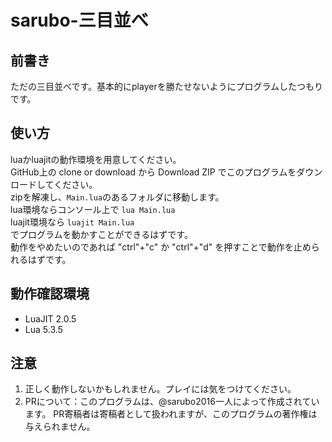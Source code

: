 # sarubo-三目並べ

## 前書き

ただの三目並べです。基本的にplayerを勝たせないようにプログラムしたつもりです。



## 使い方

luaかluajitの動作環境を用意してください。<br>
GitHub上の clone or download から Download ZIP でこのプログラムをダウンロードしてください。<br>
zipを解凍し、`Main.lua`のあるフォルダに移動します。<br>
lua環境ならコンソール上で `lua Main.lua`<br>
luajit環境なら `luajit Main.lua`<br>
でプログラムを動かすことができるはずです。<br>
動作をやめたいのであれば "ctrl"+"c" か "ctrl"+"d" を押すことで動作を止められるはずです。



## 動作確認環境

* LuaJIT 2.0.5<br>
* Lua 5.3.5



## 注意
1. 正しく動作しないかもしれません。プレイには気をつけてください。
1. PRについて：このプログラムは、@sarubo2016一人によって作成されています。 PR寄稿者は寄稿者として扱われますが、このプログラムの著作権は与えられません。

